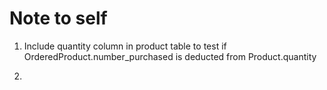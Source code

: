 # Note to self

1. Include quantity column in product table to test if OrderedProduct.number_purchased is deducted from Product.quantity

2.
